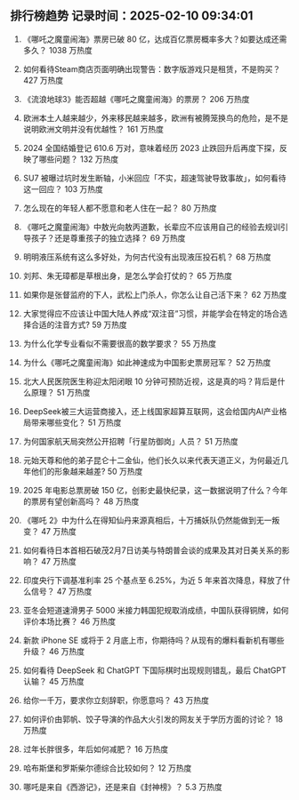 
## 排行榜趋势 记录时间：2025-02-10 09:34:01
  
  1. 《哪吒之魔童闹海》票房已破 80 亿，达成百亿票房概率多大？如要达成还需多久？ 1038 万热度
    
  2. 如何看待Steam商店页面明确出现警告：数字版游戏只是租赁，不是购买？ 427 万热度
    
  3. 《流浪地球3》能否超越《哪吒之魔童闹海》的票房？ 206 万热度
    
  4. 欧洲本土人越来越少，外来移民越来越多，欧洲有被腾笼换鸟的危险，是不是说明欧洲文明并没有优越性？ 161 万热度
    
  5. 2024 全国结婚登记 610.6 万对，意味着经历 2023 止跌回升后再度下探，反映了哪些问题？ 132 万热度
    
  6. SU7 被曝过坑时发生断轴，小米回应「不实，超速驾驶导致事故」，如何看待这一回应？ 103 万热度
    
  7. 怎么现在的年轻人都不愿意和老人住在一起？ 80 万热度
    
  8. 《哪吒之魔童闹海》中敖光向敖丙道歉，长辈应不应该用自己的经验去规训引导孩子？还是尊重孩子的独立选择？ 69 万热度
    
  9. 明明液压系统有这么多好处，为何古代没有出现液压投石机？ 68 万热度
    
  10. 刘邦、朱无璋都是草根出身，是怎么学会打仗的？ 65 万热度
    
  11. 如果你是张督监府的下人，武松上门杀人，你怎么让自己活下来？ 62 万热度
    
  12. 大家觉得应不应该让中国大陆人养成“双注音”习惯，并能学会在特定的场合选择合适的注音方式? 59 万热度
    
  13. 为什么化学专业看似不需要很高的数学要求？ 55 万热度
    
  14. 为什么《哪吒之魔童闹海》如此神速成为中国影史票房冠军？ 52 万热度
    
  15. 北大人民医院医生称迎太阳闭眼 10 分钟可预防近视，这是真的吗？背后是什么原理？ 51 万热度
    
  16. DeepSeek被三大运营商接入，还上线国家超算互联网，这会给国内AI产业格局带来哪些变化？ 51 万热度
    
  17. 为何国家航天局突然公开招聘「行星防御岗」人员？ 51 万热度
    
  18. 元始天尊和他的弟子昆仑十二金仙，他们长久以来代表天道正义，为何最近几年他们的形象越来越差? 50 万热度
    
  19. 2025 年电影总票房破 150 亿，创影史最快纪录，这一数据说明了什么？今年的票房有望创新高吗？ 48 万热度
    
  20. 《哪吒 2》中为什么在得知仙丹来源真相后，十万捕妖队仍然能做到无一叛变？ 47 万热度
    
  21. 如何看待日本首相石破茂2月7日访美与特朗普会谈的成果及其对日美关系的影响？ 47 万热度
    
  22. 印度央行下调基准利率 25 个基点至 6.25%，为近 5 年来首次降息，释放了什么信号？ 47 万热度
    
  23. 亚冬会短道速滑男子 5000 米接力韩国犯规取消成绩，中国队获得铜牌，如何评价本场比赛？ 46 万热度
    
  24. 新款 iPhone SE 或将于 2 月底上市，你期待吗？从现有的爆料看新机有哪些升级？ 46 万热度
    
  25. 如何看待 DeepSeek 和 ChatGPT 下国际棋时出现规则错乱，最后 ChatGPT 认输？ 45 万热度
    
  26. 给你一千万，要求你立刻辞职，你愿意吗？ 43 万热度
    
  27. 如何评价由郭帆、饺子导演的作品大火引发的网友关于学历方面的讨论？ 18 万热度
    
  28. 过年长胖很多，年后如何减肥？ 16 万热度
    
  29. 哈布斯堡和罗斯柴尔德综合比较如何？ 12 万热度
    
  30. 哪吒是来自《西游记》，还是来自《封神榜》？ 5.3 万热度
    